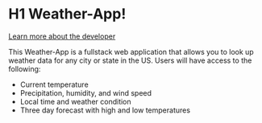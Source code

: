 # H1 Weather-App!

[Learn more about the developer](https://www.linkedin.com/in/stephen-garner-682357b7/)

This Weather-App is a fullstack web application that allows you to look up weather data for any city or state in the US. Users will have access to the following:

* Current temperature
* Precipitation, humidity, and wind speed 
* Local time and weather condition 
* Three day forecast with high and low temperatures 



